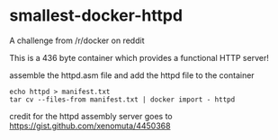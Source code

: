 # smallest-docker-httpd

A challenge from /r/docker on reddit

This is a 436 byte container which provides a functional HTTP server!

assemble the httpd.asm file and add the httpd file to the container

    echo httpd > manifest.txt
    tar cv --files-from manifest.txt | docker import - httpd


credit for the httpd assembly server goes to https://gist.github.com/xenomuta/4450368
